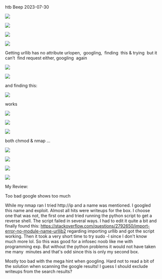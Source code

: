 
htb Beep 2023-07-30

![](file:///C:/Users/sofia/Downloads/boxes/images/image16.png)

![](file:///C:/Users/sofia/Downloads/boxes/images/image17.png)

![](file:///C:/Users/sofia/Downloads/boxes/images/image22.png)

![](file:///C:/Users/sofia/Downloads/boxes/images/image13.png)

Getting urllib has no attribute urlopen,  googling,  finding  this & trying  but it can’t  find request either, googling  again

![](file:///C:/Users/sofia/Downloads/boxes/images/image33.png)

![](file:///C:/Users/sofia/Downloads/boxes/images/image14.png)

and finding this:

![](file:///C:/Users/sofia/Downloads/boxes/images/image25.png)

works

![](file:///C:/Users/sofia/Downloads/boxes/images/image4.png)

![](file:///C:/Users/sofia/Downloads/boxes/images/image5.png)

![](file:///C:/Users/sofia/Downloads/boxes/images/image7.png)

both chmod & nmap …

![](file:///C:/Users/sofia/Downloads/boxes/images/image10.png)

![](file:///C:/Users/sofia/Downloads/boxes/images/image32.png)

![](file:///C:/Users/sofia/Downloads/boxes/images/image26.png)

![](file:///C:/Users/sofia/Downloads/boxes/images/image20.png)

My Review:

Too bad google shows too much

While my nmap ran I tried http://ip and a name was mentioned. I googled this name and exploit. Almost all hits were writeups for the box. I choose one that was not, the first one and tried running the python script to get a reverse shell. The script failed in several ways. I had to edit it quite a bit and finally found this: https://stackoverflow.com/questions/2792650/import-error-no-module-name-urllib2 regarding importing urllib and got the script working. Then it took a very short time to try sudo -l since I don't know much more lol. So this was good for a infosec noob like me with programming exp. But without the python problems it would not have taken me many  minutes and that's odd since this is only my second box.

Mostly too bad with the mega hint when googling. Hard not to read a bit of the solution when scanning the google results! I guess I should exclude writeups from the search results?

